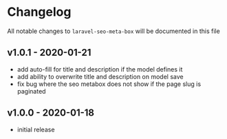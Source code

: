 # Changelog

All notable changes to `laravel-seo-meta-box` will be documented in this file

## v1.0.1 - 2020-01-21

+ add auto-fill for title and description if the model defines it
+ add ability to overwrite title and description on model save
+ fix bug where the seo metabox does not show if the page slug is paginated

## v1.0.0 - 2020-01-18

- initial release
